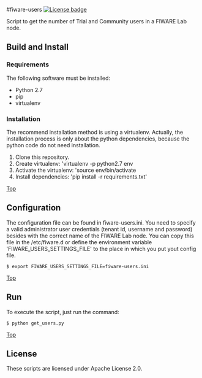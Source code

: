 #<a name="top"></a>fiware-users
[![License badge](https://img.shields.io/badge/license-Apache_2.0-blue.svg)](https://opensource.org/licenses/Apache-2.0)

Script to get the number of Trial and Community users in a FIWARE Lab node.


## Build and Install

### Requirements

The following software must be installed:

- Python 2.7
- pip
- virtualenv

### Installation

The recommend installation method is using a virtualenv. Actually, the installation 
process is only about the python dependencies, because the python code do not need 
installation.

1. Clone this repository.
2. Create virtualenv: 'virtualenv -p python2.7 env
3. Activate the virtualenv: 'source env/bin/activate
4. Install dependencies: 'pip install -r requirements.txt'

[Top](#top)


## Configuration

The configuration file can be found in fiware-users.ini. You need to specify a valid
administrator user credentials (tenant id, username and password) besides with the 
correct name of the FIWARE Lab node. You can copy this file in the /etc/fiware.d or
define the environment variable 'FIWARE_USERS_SETTINGS_FILE' to the place in which
you put yout config file.

    $ export FIWARE_USERS_SETTINGS_FILE=fiware-users.ini 

[Top](#top)


## Run

To execute the script, just run the command:

    $ python get_users.py

[Top](#top)


## License

These scripts are licensed under Apache License 2.0.
